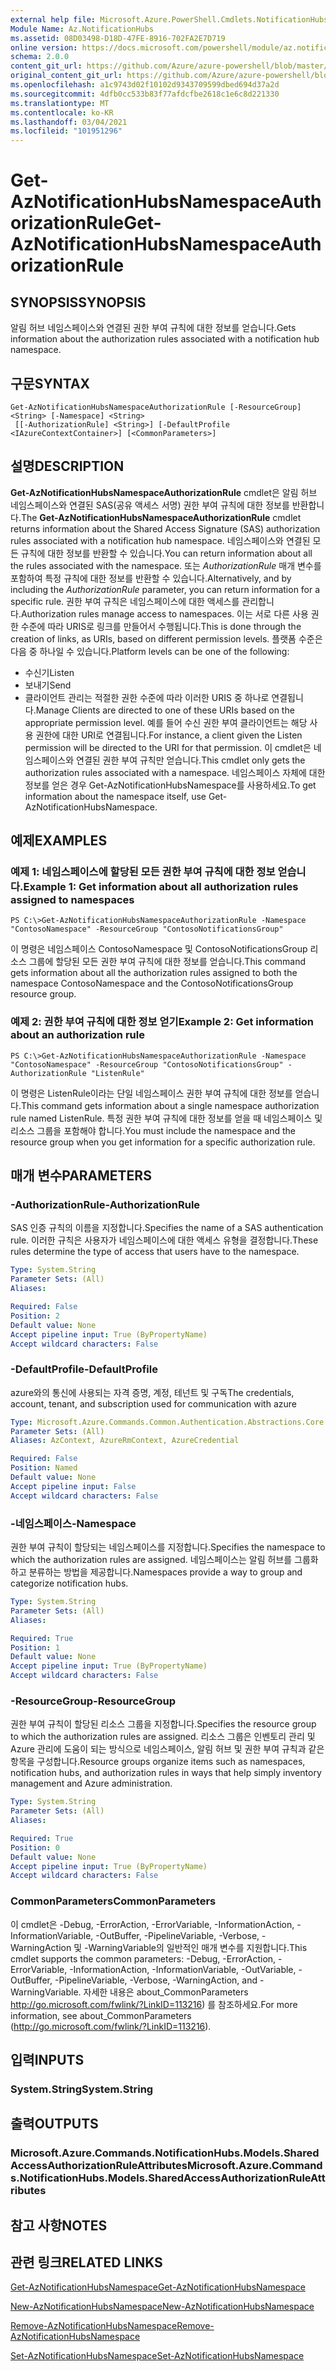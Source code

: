 ```yaml
---
external help file: Microsoft.Azure.PowerShell.Cmdlets.NotificationHubs.dll-Help.xml
Module Name: Az.NotificationHubs
ms.assetid: 08D03498-D18D-47FE-8916-702FA2E7D719
online version: https://docs.microsoft.com/powershell/module/az.notificationhubs/get-aznotificationhubsnamespaceauthorizationrule
schema: 2.0.0
content_git_url: https://github.com/Azure/azure-powershell/blob/master/src/NotificationHubs/NotificationHubs/help/Get-AzNotificationHubsNamespaceAuthorizationRule.md
original_content_git_url: https://github.com/Azure/azure-powershell/blob/master/src/NotificationHubs/NotificationHubs/help/Get-AzNotificationHubsNamespaceAuthorizationRule.md
ms.openlocfilehash: a1c9743d02f10102d9343709599dbed694d37a2d
ms.sourcegitcommit: 4dfb0cc533b83f77afdcfbe2618c1e6c8d221330
ms.translationtype: MT
ms.contentlocale: ko-KR
ms.lasthandoff: 03/04/2021
ms.locfileid: "101951296"
---
```

# <span data-ttu-id="de763-101">Get-AzNotificationHubsNamespaceAuthorizationRule</span><span class="sxs-lookup"><span data-stu-id="de763-101">Get-AzNotificationHubsNamespaceAuthorizationRule</span></span>

## <span data-ttu-id="de763-102">SYNOPSIS</span><span class="sxs-lookup"><span data-stu-id="de763-102">SYNOPSIS</span></span>
<span data-ttu-id="de763-103">알림 허브 네임스페이스와 연결된 권한 부여 규칙에 대한 정보를 얻습니다.</span><span class="sxs-lookup"><span data-stu-id="de763-103">Gets information about the authorization rules associated with a notification hub namespace.</span></span>

## <span data-ttu-id="de763-104">구문</span><span class="sxs-lookup"><span data-stu-id="de763-104">SYNTAX</span></span>

```
Get-AzNotificationHubsNamespaceAuthorizationRule [-ResourceGroup] <String> [-Namespace] <String>
 [[-AuthorizationRule] <String>] [-DefaultProfile <IAzureContextContainer>] [<CommonParameters>]
```

## <span data-ttu-id="de763-105">설명</span><span class="sxs-lookup"><span data-stu-id="de763-105">DESCRIPTION</span></span>
<span data-ttu-id="de763-106">**Get-AzNotificationHubsNamespaceAuthorizationRule** cmdlet은 알림 허브 네임스페이스와 연결된 SAS(공유 액세스 서명) 권한 부여 규칙에 대한 정보를 반환합니다.</span><span class="sxs-lookup"><span data-stu-id="de763-106">The **Get-AzNotificationHubsNamespaceAuthorizationRule** cmdlet returns information about the Shared Access Signature (SAS) authorization rules associated with a notification hub namespace.</span></span>
<span data-ttu-id="de763-107">네임스페이스와 연결된 모든 규칙에 대한 정보를 반환할 수 있습니다.</span><span class="sxs-lookup"><span data-stu-id="de763-107">You can return information about all the rules associated with the namespace.</span></span>
<span data-ttu-id="de763-108">또는 *AuthorizationRule* 매개 변수를 포함하여 특정 규칙에 대한 정보를 반환할 수 있습니다.</span><span class="sxs-lookup"><span data-stu-id="de763-108">Alternatively, and by including the *AuthorizationRule* parameter, you can return information for a specific rule.</span></span>
<span data-ttu-id="de763-109">권한 부여 규칙은 네임스페이스에 대한 액세스를 관리합니다.</span><span class="sxs-lookup"><span data-stu-id="de763-109">Authorization rules manage access to namespaces.</span></span>
<span data-ttu-id="de763-110">이는 서로 다른 사용 권한 수준에 따라 URIS로 링크를 만들어서 수행됩니다.</span><span class="sxs-lookup"><span data-stu-id="de763-110">This is done through the creation of links, as URIs, based on different permission levels.</span></span>
<span data-ttu-id="de763-111">플랫폼 수준은 다음 중 하나일 수 있습니다.</span><span class="sxs-lookup"><span data-stu-id="de763-111">Platform levels can be one of the following:</span></span> 
- <span data-ttu-id="de763-112">수신기</span><span class="sxs-lookup"><span data-stu-id="de763-112">Listen</span></span>
- <span data-ttu-id="de763-113">보내기</span><span class="sxs-lookup"><span data-stu-id="de763-113">Send</span></span>
- <span data-ttu-id="de763-114">클라이언트 관리는 적절한 권한 수준에 따라 이러한 URIS 중 하나로 연결됩니다.</span><span class="sxs-lookup"><span data-stu-id="de763-114">Manage Clients are directed to one of these URIs based on the appropriate permission level.</span></span>
<span data-ttu-id="de763-115">예를 들어 수신 권한 부여 클라이언트는 해당 사용 권한에 대한 URI로 연결됩니다.</span><span class="sxs-lookup"><span data-stu-id="de763-115">For instance, a client given the Listen permission will be directed to the URI for that permission.</span></span>
<span data-ttu-id="de763-116">이 cmdlet은 네임스페이스와 연결된 권한 부여 규칙만 얻습니다.</span><span class="sxs-lookup"><span data-stu-id="de763-116">This cmdlet only gets the authorization rules associated with a namespace.</span></span>
<span data-ttu-id="de763-117">네임스페이스 자체에 대한 정보를 얻은 경우 Get-AzNotificationHubsNamespace를 사용하세요.</span><span class="sxs-lookup"><span data-stu-id="de763-117">To get information about the namespace itself, use Get-AzNotificationHubsNamespace.</span></span>

## <span data-ttu-id="de763-118">예제</span><span class="sxs-lookup"><span data-stu-id="de763-118">EXAMPLES</span></span>

### <span data-ttu-id="de763-119">예제 1: 네임스페이스에 할당된 모든 권한 부여 규칙에 대한 정보 얻습니다.</span><span class="sxs-lookup"><span data-stu-id="de763-119">Example 1: Get information about all authorization rules assigned to namespaces</span></span>
```
PS C:\>Get-AzNotificationHubsNamespaceAuthorizationRule -Namespace "ContosoNamespace" -ResourceGroup "ContosoNotificationsGroup"
```

<span data-ttu-id="de763-120">이 명령은 네임스페이스 ContosoNamespace 및 ContosoNotificationsGroup 리소스 그룹에 할당된 모든 권한 부여 규칙에 대한 정보를 얻습니다.</span><span class="sxs-lookup"><span data-stu-id="de763-120">This command gets information about all the authorization rules assigned to both the namespace ContosoNamespace and the ContosoNotificationsGroup resource group.</span></span>

### <span data-ttu-id="de763-121">예제 2: 권한 부여 규칙에 대한 정보 얻기</span><span class="sxs-lookup"><span data-stu-id="de763-121">Example 2: Get information about an authorization rule</span></span>
```
PS C:\>Get-AzNotificationHubsNamespaceAuthorizationRule -Namespace "ContosoNamespace" -ResourceGroup "ContosoNotificationsGroup" -AuthorizationRule "ListenRule"
```

<span data-ttu-id="de763-122">이 명령은 ListenRule이라는 단일 네임스페이스 권한 부여 규칙에 대한 정보를 얻습니다.</span><span class="sxs-lookup"><span data-stu-id="de763-122">This command gets information about a single namespace authorization rule named ListenRule.</span></span>
<span data-ttu-id="de763-123">특정 권한 부여 규칙에 대한 정보를 얻을 때 네임스페이스 및 리소스 그룹을 포함해야 합니다.</span><span class="sxs-lookup"><span data-stu-id="de763-123">You must include the namespace and the resource group when you get information for a specific authorization rule.</span></span>

## <span data-ttu-id="de763-124">매개 변수</span><span class="sxs-lookup"><span data-stu-id="de763-124">PARAMETERS</span></span>

### <span data-ttu-id="de763-125">-AuthorizationRule</span><span class="sxs-lookup"><span data-stu-id="de763-125">-AuthorizationRule</span></span>
<span data-ttu-id="de763-126">SAS 인증 규칙의 이름을 지정합니다.</span><span class="sxs-lookup"><span data-stu-id="de763-126">Specifies the name of a SAS authentication rule.</span></span>
<span data-ttu-id="de763-127">이러한 규칙은 사용자가 네임스페이스에 대한 액세스 유형을 결정합니다.</span><span class="sxs-lookup"><span data-stu-id="de763-127">These rules determine the type of access that users have to the namespace.</span></span>

```yaml
Type: System.String
Parameter Sets: (All)
Aliases:

Required: False
Position: 2
Default value: None
Accept pipeline input: True (ByPropertyName)
Accept wildcard characters: False
```

### <span data-ttu-id="de763-128">-DefaultProfile</span><span class="sxs-lookup"><span data-stu-id="de763-128">-DefaultProfile</span></span>
<span data-ttu-id="de763-129">azure와의 통신에 사용되는 자격 증명, 계정, 테넌트 및 구독</span><span class="sxs-lookup"><span data-stu-id="de763-129">The credentials, account, tenant, and subscription used for communication with azure</span></span>

```yaml
Type: Microsoft.Azure.Commands.Common.Authentication.Abstractions.Core.IAzureContextContainer
Parameter Sets: (All)
Aliases: AzContext, AzureRmContext, AzureCredential

Required: False
Position: Named
Default value: None
Accept pipeline input: False
Accept wildcard characters: False
```

### <span data-ttu-id="de763-130">-네임스페이스</span><span class="sxs-lookup"><span data-stu-id="de763-130">-Namespace</span></span>
<span data-ttu-id="de763-131">권한 부여 규칙이 할당되는 네임스페이스를 지정합니다.</span><span class="sxs-lookup"><span data-stu-id="de763-131">Specifies the namespace to which the authorization rules are assigned.</span></span>
<span data-ttu-id="de763-132">네임스페이스는 알림 허브를 그룹화하고 분류하는 방법을 제공합니다.</span><span class="sxs-lookup"><span data-stu-id="de763-132">Namespaces provide a way to group and categorize notification hubs.</span></span>

```yaml
Type: System.String
Parameter Sets: (All)
Aliases:

Required: True
Position: 1
Default value: None
Accept pipeline input: True (ByPropertyName)
Accept wildcard characters: False
```

### <span data-ttu-id="de763-133">-ResourceGroup</span><span class="sxs-lookup"><span data-stu-id="de763-133">-ResourceGroup</span></span>
<span data-ttu-id="de763-134">권한 부여 규칙이 할당된 리소스 그룹을 지정합니다.</span><span class="sxs-lookup"><span data-stu-id="de763-134">Specifies the resource group to which the authorization rules are assigned.</span></span>
<span data-ttu-id="de763-135">리소스 그룹은 인벤토리 관리 및 Azure 관리에 도움이 되는 방식으로 네임스페이스, 알림 허브 및 권한 부여 규칙과 같은 항목을 구성합니다.</span><span class="sxs-lookup"><span data-stu-id="de763-135">Resource groups organize items such as namespaces, notification hubs, and authorization rules in ways that help simply inventory management and Azure administration.</span></span>

```yaml
Type: System.String
Parameter Sets: (All)
Aliases:

Required: True
Position: 0
Default value: None
Accept pipeline input: True (ByPropertyName)
Accept wildcard characters: False
```

### <span data-ttu-id="de763-136">CommonParameters</span><span class="sxs-lookup"><span data-stu-id="de763-136">CommonParameters</span></span>
<span data-ttu-id="de763-137">이 cmdlet은 -Debug, -ErrorAction, -ErrorVariable, -InformationAction, -InformationVariable, -OutBuffer, -PipelineVariable, -Verbose, -WarningAction 및 -WarningVariable의 일반적인 매개 변수를 지원합니다.</span><span class="sxs-lookup"><span data-stu-id="de763-137">This cmdlet supports the common parameters: -Debug, -ErrorAction, -ErrorVariable, -InformationAction, -InformationVariable, -OutVariable, -OutBuffer, -PipelineVariable, -Verbose, -WarningAction, and -WarningVariable.</span></span> <span data-ttu-id="de763-138">자세한 내용은 about_CommonParameters http://go.microsoft.com/fwlink/?LinkID=113216) 를 참조하세요.</span><span class="sxs-lookup"><span data-stu-id="de763-138">For more information, see about_CommonParameters (http://go.microsoft.com/fwlink/?LinkID=113216).</span></span>

## <span data-ttu-id="de763-139">입력</span><span class="sxs-lookup"><span data-stu-id="de763-139">INPUTS</span></span>

### <span data-ttu-id="de763-140">System.String</span><span class="sxs-lookup"><span data-stu-id="de763-140">System.String</span></span>

## <span data-ttu-id="de763-141">출력</span><span class="sxs-lookup"><span data-stu-id="de763-141">OUTPUTS</span></span>

### <span data-ttu-id="de763-142">Microsoft.Azure.Commands.NotificationHubs.Models.SharedAccessAuthorizationRuleAttributes</span><span class="sxs-lookup"><span data-stu-id="de763-142">Microsoft.Azure.Commands.NotificationHubs.Models.SharedAccessAuthorizationRuleAttributes</span></span>

## <span data-ttu-id="de763-143">참고 사항</span><span class="sxs-lookup"><span data-stu-id="de763-143">NOTES</span></span>

## <span data-ttu-id="de763-144">관련 링크</span><span class="sxs-lookup"><span data-stu-id="de763-144">RELATED LINKS</span></span>

[<span data-ttu-id="de763-145">Get-AzNotificationHubsNamespace</span><span class="sxs-lookup"><span data-stu-id="de763-145">Get-AzNotificationHubsNamespace</span></span>](./Get-AzNotificationHubsNamespace.md)

[<span data-ttu-id="de763-146">New-AzNotificationHubsNamespace</span><span class="sxs-lookup"><span data-stu-id="de763-146">New-AzNotificationHubsNamespace</span></span>](./New-AzNotificationHubsNamespace.md)

[<span data-ttu-id="de763-147">Remove-AzNotificationHubsNamespace</span><span class="sxs-lookup"><span data-stu-id="de763-147">Remove-AzNotificationHubsNamespace</span></span>](./Remove-AzNotificationHubsNamespace.md)

[<span data-ttu-id="de763-148">Set-AzNotificationHubsNamespace</span><span class="sxs-lookup"><span data-stu-id="de763-148">Set-AzNotificationHubsNamespace</span></span>](./Set-AzNotificationHubsNamespace.md)


